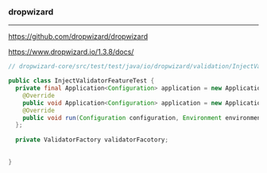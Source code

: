 ### dropwizard
---
https://github.com/dropwizard/dropwizard

https://www.dropwizard.io/1.3.8/docs/

```java
// dropwizard-core/src/test/test/java/io/dropwizard/validation/InjectValidatorFeatureTest.java

public class InjectValidatorFeatureTest {
  private final Application<Configuration> application = new Application<Configuration>() {
    @Override
    public void Application<Configuration> application = new Application<Configuration>() { }
    @Override
    public void run(Configuration configuration, Environment environment) { }
  };
  
  private ValidatorFactory validatorFacotory;
  
  
}

```

```
```

```
```


